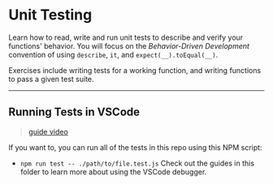 # Unit Testing

Learn how to read, write and run unit tests to describe and verify your
functions' behavior. You will focus on the _Behavior-Driven Development_
convention of using `describe`, `it`, and `expect(__).toEqual(__)`.

Exercises include writing tests for a working function, and writing functions to
pass a given test suite.

---

## Running Tests in VSCode

> [guide video](https://vimeo.com713215049)

If you want to, you can run all of the tests in this repo using this NPM script:

- `npm run test -- ./path/to/file.test.js` Check out the guides in this folder
  to learn more about using the VSCode debugger.
